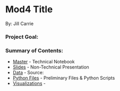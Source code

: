 # Mod4 Title 
By: Jill Carrie

### Project Goal:

### Summary of Contents: 

- [Master](https://github.com/smw150430/Mod-3-Project/blob/master/master.ipynb) - Technical Notebook
- [Slides](https://github.com/smw150430/Mod-3-Project/blob/master/master.ipynb) - Non-Technical Presentation
- [Data](https://github.com/smw150430/Mod-3-Project/blob/master/data/aviation_safety_network_dataset_1999_2019.csv) - Source: 
- [Python Files](https://github.com/JillCarrie/Mod4/tree/master/python_files) - Preliminary Files & Python Scripts
- [Visualizations](https://github.com/smw150430/Mod-3-Project/tree/master/graphs) - 



